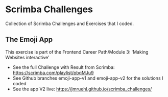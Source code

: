# Scrimba Challenges

Collection of Scrimba Challenges and Exercises that I coded.

## The Emoji App

This exercise is part of the Frontend Career Path/Module 3: 'Making Websites interactive'

- See the full Challenge with Result from Scrimba: https://scrimba.com/playlist/pbqMJu9
- See Github branches emoji-app-v1 and emoji-app-v2 for the solutions I coded
- See the app V2 live: https://jmruehl.github.io/scrimba_challenges/
